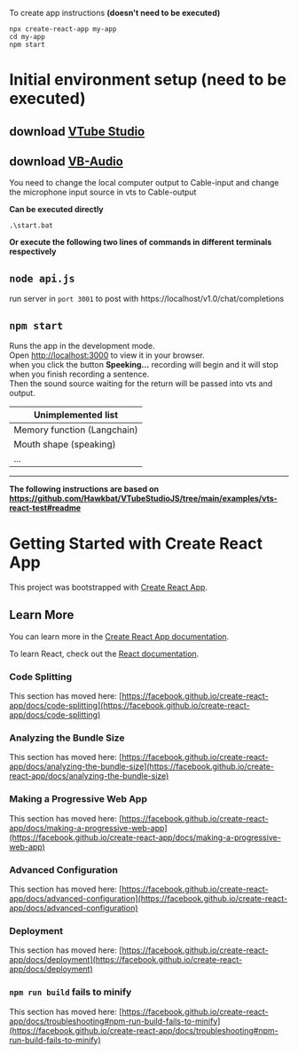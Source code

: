 To create app instructions **(doesn't need to be executed)**
```
npx create-react-app my-app
cd my-app
npm start
```
# Initial environment setup (need to be executed)

## download [VTube Studio](https://denchisoft.com/)
## download [VB-Audio](https://vb-audio.com/Cable/)
You need to change the local computer output to Cable-input and change the microphone input source in vts to Cable-output

**Can be executed directly**
```
.\start.bat
```

**Or execute the following two lines of commands in different terminals respectively**
## `node api.js` 
run server in `port 3001` to post with https://localhost/v1.0/chat/completions
## `npm start` 
Runs the app in the development mode.\
Open [http://localhost:3000](http://localhost:3000) to view it in your browser.\
when you click the button **Speeking...** recording will begin and it will stop when you finish recording a sentence.\
Then the sound source waiting for the return will be passed into vts and output.

| Unimplemented list          |
| --------------------------- |
| Memory function (Langchain) |
| Mouth shape (speaking)      |
| ...                         |

--------------------------------
**The following instructions are based on https://github.com/Hawkbat/VTubeStudioJS/tree/main/examples/vts-react-test#readme**

# Getting Started with Create React App

This project was bootstrapped with [Create React App](https://github.com/facebook/create-react-app).

## Learn More

You can learn more in the [Create React App documentation](https://facebook.github.io/create-react-app/docs/getting-started).

To learn React, check out the [React documentation](https://reactjs.org/).

### Code Splitting

This section has moved here: [https://facebook.github.io/create-react-app/docs/code-splitting](https://facebook.github.io/create-react-app/docs/code-splitting)

### Analyzing the Bundle Size

This section has moved here: [https://facebook.github.io/create-react-app/docs/analyzing-the-bundle-size](https://facebook.github.io/create-react-app/docs/analyzing-the-bundle-size)

### Making a Progressive Web App

This section has moved here: [https://facebook.github.io/create-react-app/docs/making-a-progressive-web-app](https://facebook.github.io/create-react-app/docs/making-a-progressive-web-app)

### Advanced Configuration

This section has moved here: [https://facebook.github.io/create-react-app/docs/advanced-configuration](https://facebook.github.io/create-react-app/docs/advanced-configuration)

### Deployment

This section has moved here: [https://facebook.github.io/create-react-app/docs/deployment](https://facebook.github.io/create-react-app/docs/deployment)

### `npm run build` fails to minify

This section has moved here: [https://facebook.github.io/create-react-app/docs/troubleshooting#npm-run-build-fails-to-minify](https://facebook.github.io/create-react-app/docs/troubleshooting#npm-run-build-fails-to-minify)
